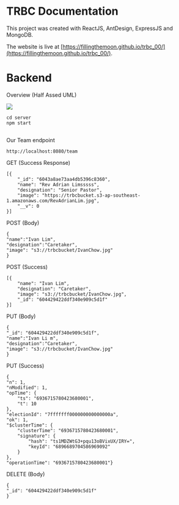 # TRBC Documentation
This project was created with ReactJS, AntDesign, ExpressJS and MongoDB.

The website is live at  [https://fillingthemoon.github.io/trbc_00/](https://fillingthemoon.github.io/trbc_00/).

# Backend
Overview (Half Assed UML)

![ ](https://trbcbucket.s3-ap-southeast-1.amazonaws.com/Half-Ass+UML.jpg)


    cd server
    npm start

## 
Our Team endpoint

    http://localhost:8080/team
GET (Success Response)

    
    
    [{
        "_id": "6043a8ae73aa4db5396c8360",
        "name": "Rev Adrian Limsssss",
        "designation": "Senior Pastor",
        "image": "https://trbcbucket.s3-ap-southeast-1.amazonaws.com/RevAdrianLim.jpg",
        "__v": 0
    }]
POST (Body)

    {
    "name":"Ivan Lim",
    "designation":"Caretaker",
    "image": "s3://trbcbucket/IvanChow.jpg"
    }

POST (Success)
    
    [{
        "name": "Ivan Lim",
        "designation": "Caretaker",
        "image": "s3://trbcbucket/IvanChow.jpg",
        "_id": "604429422ddf340e909c5d1f"
    }]
PUT (Body)

    {
    "_id": "604429422ddf340e909c5d1f",
    "name":"Ivan Li m",
    "designation":"Caretaker",
    "image": "s3://trbcbucket/IvanChow.jpg"
    }

PUT (Success)

    {
    "n": 1,
    "nModified": 1,
    "opTime": {
        "ts": "6936715780423680001",
        "t": 10
    },
    "electionId": "7fffffff000000000000000a",
    "ok": 1,
    "$clusterTime": {
        "clusterTime": "6936715780423680001",
        "signature": {
            "hash": "ts1MDZWtG3+pqu13oBVixUX/IRY=",
            "keyId": "6896689704586969092"
        }
    },
    "operationTime": "6936715780423680001"}
DELETE (Body)

    {
    "_id": "604429422ddf340e909c5d1f"
    }



